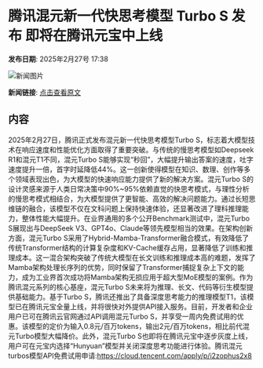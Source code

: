 # 腾讯混元新一代快思考模型 Turbo S 发布 即将在腾讯元宝中上线

**发布日期**: 2025年2月27号 17:38

![新闻图片](https://pic.chinaz.com/picmap/thumb/202309071139000461_0.jpg)

**新闻链接**: [点击查看原文](https://www.aibase.com/zh/news/15802)

## 内容

2025年2月27日，腾讯正式发布混元新一代快思考模型Turbo S，标志着大模型技术在响应速度和性能优化方面取得了重要突破。与传统的慢思考模型如Deepseek R1和混元T1不同，混元Turbo S能够实现“秒回”，大幅提升输出答案的速度，吐字速度提升一倍，首字时延降低44%。这一创新使得模型在知识、数理、创作等多个领域表现出色，为大模型的快速响应能力提供了新的解决方案。混元Turbo S的设计灵感来源于人类日常决策中90%~95%依赖直觉的快思考模式，与理性分析的慢思考模式相结合，为大模型提供了更智能、高效的解决问题能力。通过长短思维链的融合，该模型不仅在文科问题上保持快速体验，还显著改进了理科推理能力，整体性能大幅提升。在业界通用的多个公开Benchmark测试中，混元Turbo S展现出与DeepSeek V3、GPT4o、Claude等领先模型相当的效果。在架构创新方面，混元Turbo S采用了Hybrid-Mamba-Transformer融合模式，有效降低了传统Transformer结构的计算复杂度和KV-Cache缓存占用，显著降低了训练和推理成本。这一混合架构突破了传统大模型在长文训练和推理成本高的难题，发挥了Mamba架构处理长序列的优势，同时保留了Transformer捕捉复杂上下文的能力，成为工业界首次成功将Mamba架构无损应用于超大型MoE模型的案例。作为腾讯混元系列的核心基座，混元Turbo S未来将为推理、长文、代码等衍生模型提供基础能力。基于Turbo S，腾讯还推出了具备深度思考能力的推理模型T1，该模型已在腾讯元宝全量上线，并将很快对外提供API接入服务。目前，开发者和企业用户已可在腾讯云官网通过API调用混元Turbo S，并享受一周内免费试用的优惠。该模型的定价为输入0.8元/百万tokens，输出2元/百万tokens，相比前代混元Turbo模型大幅降价。此外，混元Turbo S也即将在腾讯元宝中逐步灰度上线，用户可在元宝内选择“Hunyuan”模型并关闭深度思考功能进行体验。腾讯混元turbos模型API免费试用申请:https://cloud.tencent.com/apply/p/i2zophus2x8
